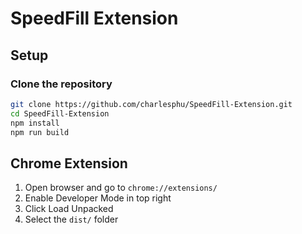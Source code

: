# SpeedFill Extension

## Setup

### Clone the repository

```bash
git clone https://github.com/charlesphu/SpeedFill-Extension.git
cd SpeedFill-Extension
npm install
npm run build
```

## Chrome Extension

1. Open browser and go to `chrome://extensions/`
2. Enable Developer Mode in top right
3. Click Load Unpacked
4. Select the `dist/` folder
